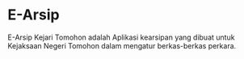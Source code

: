 # E-Arsip
E-Arsip Kejari Tomohon adalah Aplikasi kearsipan yang dibuat untuk Kejaksaan Negeri Tomohon dalam mengatur berkas-berkas perkara.
